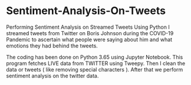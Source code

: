 # Sentiment-Analysis-On-Tweets
Performing Sentiment Analysis on Streamed Tweets Using Python
I streamed tweets from Twitter on Boris Johnson during the COVID-19 Pandemic to ascertain what people were saying about him 
and what emotions they had behind the tweets. 

The coding has been done on Python 3.65 using Jupyter Notebook. This program fetches LIVE data from TWITTER using Tweepy. Then I clean the data or tweets ( like removing special characters ). After that we perform sentiment analysis on the twitter data.

